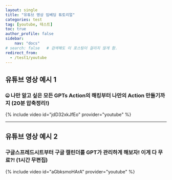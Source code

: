 ```yaml
---
layout: single
title: "유튜브 영상 임베딩 튜토리얼"
categories: test
tag: [youtube, 테스트]
toc: true
author_profile: false
sidebar:
    nav: "docs"
# search: false   # 검색해도 이 포스팅이 걸리지 않게 함.    
redirect_from:
  - /test1/youtube
---
```


## 유튜브 영상 예시 1

### 🤐 나만 알고 싶은 모든 GPTs Action의 해킹부터 나만의 Action 만들기까지 (20분 압축정리!)

{% include video id="jdD32xkJfEo" provider="youtube" %}

---
## 유튜브 영상 예시 2

### 구글스프레드시트부터 구글 캘린더를 GPT가 관리하게 해보자! 이게 다 무료?! (1시간 무편집)

{% include video id="aGbksmoHArA" provider="youtube" %}